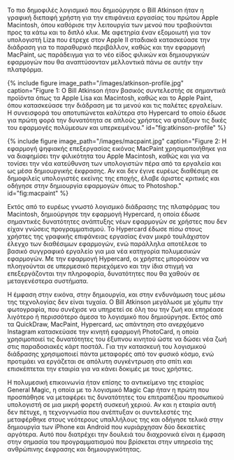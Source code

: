 Το πιο δημοφιλές λογισμικό που δημιούργησε ο Bill Atkinson ήταν η
γραφική διεπαφή χρήστη για την επιφάνεια εργασίας του πρώτου Apple
Macintosh, όπου καθόρισε την λειτουργία των μενού που τραβιούνται προς
τα κάτω και το διπλό κλικ. Με αφετηρία έναν εξομοιωτή για τον υπολογιστή
Liza που έτρεχε στον Apple II σταδιακά κατασκεύασε την διάδραση για το
παραθυρικό περιβάλλον, καθώς και την εφαρμογή MacPaint, ως παράδειγμα
για το νέο είδος φιλικών και δημιουργικών εφαρμογών που θα αναπτύσονταν
μελλοντικά πάνω σε αυτήν την πλατφόρμα.

{% include figure image_path="/images/atkinson-profile.jpg" caption="Figure 1: Ο Bill Atkinson ήταν βασικός συντελεστής σε σημαντικά προϊόντα όπως τα Apple Lisa και Macintosh, καθώς και το Apple Paint, όπου κατασκεύασε την διάδραση με τα μενού και τις παλέτες εργαλείων. Η συνεισφορά του αποτυπώνεται καλύτερα στο Hypercard το οποίο έδωσε για πρώτη φορά την δυνατότητα σε απλούς χρήστες να φτιάξουν τις δικές του εφαρμογές πολύμεσων και υπερκειμένου." id="fig:atkinson-profile" %}

{% include figure image_path="/images/macpaint.jpg" caption="Figure 2: Η εφαρμογή ψηφιακής επεξεργασίας εικόνας MacPaint χρησιμοποιήθηκε για να διαφημίσει την φιλικότητα του Apple Macintosh, καθώς και για να τονίσει την νέα κατεύθυνση των υπολογιστών πέρα από τα εργαλεία και ως μέσα δημιουργικής έκφρασης. Αν και δεν έγινε ευρέως διαθέσιμη σε δημοφιλείς υπολογιστές εκείνης της εποχής, έλαβε άριστες κριτικές και οδήγησε στην δημιουργία εφαρμογών όπως το Photoshop." id="fig:macpaint" %}

Εκτός από το ευρέως γνωστό λογισμικό διάδρασης της πλατφόρμας του
Macintosh, δημιούργησε την εφαρμογή Hypercard, η οποία έδωσε σημαντικές
δυνατότητες ανάπτυξης νέων εφαρμογών σε χρήστες που δεν είχαν γνώσεις
προγραμματισμού. Το Hypercard έδωσε πίσω στους χρήστες της γραφικής
επιφάνειας εργασίας έναν μικρό τουλάχιστον έλεγχο των διαθέσιμων
εφαρμογών, ενώ παράλληλα αποτέλεσε το βασικό συγγραφικό εργαλείο για μια
νέα κατηγορία πολυμεσικών εφαρμογών. Με την εφαρμογή Hypercard, οι
χρήστες μπορούσαν να πλοηγούνται σε υπερμεσικό περιεχόμενο και την ίδια
στιγμή να επεξεργάζονται την πληροφορία, δυνατότητες που θα χαθούν σε
μεταγενέστερα συστήματα.

Η έμφαση στην εικόνα, στην δημιουργία, και στην ενδυνάμωση τους μέσω της
τεχνολογίας δεν είναι τυχαία. Ο Bill Atkinson μεγάλωσε με χόμπυ την
φωτογραφία, που συνέχισε να υπηρετεί σε όλη του την ζωή και επηρέασε
λιγότερο ή περισσότερο άμεσα το λογισμικό που δημιούργησε. Εκτός από τα
QuickDraw, MacPaint, Hypercard, ως απάντηση στο ανερχόμενο Instagram
κατασκεύασε την κινητή εφαρμογή PhotoCard, η οποία χρησιμοποιεί τις
δυνατότητες του έξυπνου κινητού ώστε να δώσει νέα ζωή στις παραδοσιακές
κάρτ ποστάλ. Για την κατασκευή του λογισμικού διάδρασης χρησιμοποιεί
πάντα μεταφορές από τον φυσικό κόσμο, ενώ προτιμάει να εργάζεται σε
απόλυτη συγκέντρωση στο σπίτι και επισκέπτεται την εταιρία για να κάνει
δοκιμές με τους χρήστες.

Η πολυμεσική επικοινωνία ήταν επίσης το αντικείμενο της εταιρίας General
Magic, η οποία με το λογισμικό Magic Cap ήταν η πρώτη που προσπάθησε να
μεταφέρει τις δυνατότητες του επιτραπέζιου προσωπικού υπολογιστή σε μια
μικρή φορετή συσκευή χεριού. Αν και η εταιρία αυτή δεν πέτυχε, η
τεχνογνωσία που ανέπτυξαν οι συντελεστές της μεταφέρθηκε στους νεότερους
υπαλλήλους της και οδήγησε τελικά στην δημιουργία των iPhone και Android
που κυριάρχησαν δύο δεκαετίες αργότερα. Αυτό που διατρέχει την δουλειά
του διαχρονικά είναι η έμφαση στην σημασία του προγραμματισμού που
βρίσκεται στην υπηρεσία της ανθρώπινης έκφρασης και δημιουργικότητας.
